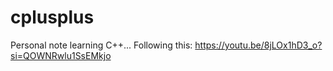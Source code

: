 # cplusplus
Personal note learning C++... Following this: https://youtu.be/8jLOx1hD3_o?si=QOWNRwlu1SsEMkjo
